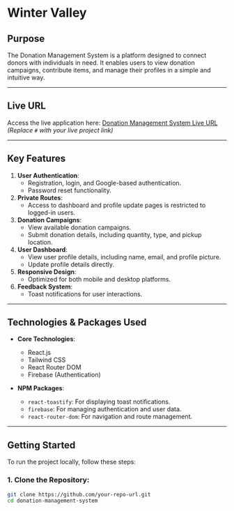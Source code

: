 # **Winter Valley**

## **Purpose**
The Donation Management System is a platform designed to connect donors with individuals in need. It enables users to view donation campaigns, contribute items, and manage their profiles in a simple and intuitive way.

---

## **Live URL**
Access the live application here: [Donation Management System Live URL](#)  
*(Replace `#` with your live project link)*

---

## **Key Features**
1. **User Authentication**:
   - Registration, login, and Google-based authentication.
   - Password reset functionality.
2. **Private Routes**:
   - Access to dashboard and profile update pages is restricted to logged-in users.
3. **Donation Campaigns**:
   - View available donation campaigns.
   - Submit donation details, including quantity, type, and pickup location.
4. **User Dashboard**:
   - View user profile details, including name, email, and profile picture.
   - Update profile details directly.
5. **Responsive Design**:
   - Optimized for both mobile and desktop platforms.
6. **Feedback System**:
   - Toast notifications for user interactions.

---

## **Technologies & Packages Used**
- **Core Technologies**:
  - React.js
  - Tailwind CSS
  - React Router DOM
  - Firebase (Authentication)
  
- **NPM Packages**:
  - `react-toastify`: For displaying toast notifications.
  - `firebase`: For managing authentication and user data.
  - `react-router-dom`: For navigation and route management.

---

## **Getting Started**
To run the project locally, follow these steps:

### 1. Clone the Repository:
```bash
git clone https://github.com/your-repo-url.git
cd donation-management-system
